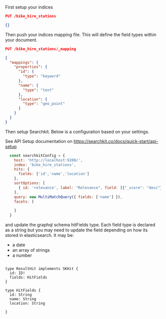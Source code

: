 

First setup your indices

```json
PUT /bike_hire_stations

{}

```

Then push your indices mapping file. This will define the field types within your document.

```json
PUT /bike_hire_stations/_mapping

{
  "mappings": {
    "properties": {
      "id": {
        "type": "keyword"
      },
      "name": {
        "type": "text"
      },
      "location": {
        "type": "geo_point"
      }
    }
  }
}
```

Then setup Searchkit. Below is a configuration based on your settings.

See API Setup documentation on https://searchkit.co/docs/quick-start/api-setup

```javascript
  const searchkitConfig = {
    host: 'http://localhost:9200/',
    index: 'bike_hire_stations',
    hits: {
      fields: ['id','name','location']
    },
    sortOptions: [
      { id: 'relevance', label: "Relevance", field: [{"_score": "desc"}], defaultOption: true}
    ],
    query: new MultiMatchQuery({ fields: ['name'] }),
    facets: [
      
    ]
  }
```

and update the graphql schema hitFields type. Each field type is declared as a string but you may need to update the field depending on how its stored in elasticsearch. It may be:
- a date
- an array of strings
- a number

```gql

type ResultHit implements SKHit {
  id: ID!
  fields: HitFields
}

type HitFields {
  id: String
  name: String
  location: String
  
}
```

  